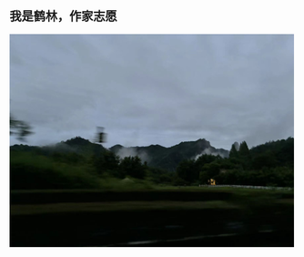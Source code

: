 <h2>我是鹤林，作家志愿</h2>
<img src="https://github.com/KarinPerle/KarinPerle.github.io/blob/main/image.png" width="500px"> 
